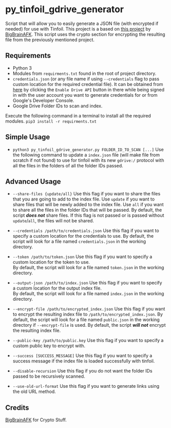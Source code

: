 # py_tinfoil_gdrive_generator
Script that will allow you to easily generate a JSON file (with encrypted if needed) for use with Tinfoil.
This project is a based on [this project](https://github.com/BigBrainAFK/tinfoil_gdrive_generator/) by [BigBrainAFK](https://github.com/BigBrainAFK/). This script uses the crypto section for encrypting the resulting file from the previously mentioned project.

## Requirements

- Python 3
- Modules from `requirments.txt` found in the root of project directory.
- `credentials.json` (or any file name if using `--credentials` flag to pass custom location for the required credential file). It can be obtained from [here](https://developers.google.com/drive/api/v3/quickstart/python)  by clicking the `Enable Drive API` button in there while being signed in with the user account you want to generate credentials for or from Google's Developer Console.
- Google Drive Folder IDs to scan and index.

Execute the following command in a terminal to install all the required modules.
`pip3 install -r requirments.txt`

## Simple Usage

- `python3 py_tinfoil_gdrive_generator.py FOLDER_ID_TO_SCAN [...]`
Use the following command to update a `index.json` file (will make file from scratch if not found) to use for tinfoil with its new `gdrive:/` protocol with all the files in the folders of all the folder IDs passed.

## Advanced Usage

- `--share-files {update/all}`
Use this flag if you want to share the files that you are going to add to the index file.
Use `update` if you want to share files that will be newly added to the index file.
Use `all` if you want to share all the files in the folder IDs that will be passed.
By default, the script ***does not*** share files. If this flag is not passed or is passed without `update`/`all`, the files will not be shared.
- `--credentials /path/to/credentials.json`
Use this flag if you want to specify a custom location for the credentials to use.
By default, the script will look for a file named `credentials.json` in the working directory.
- `--token /path/to/token.json`
Use this flag if you want to specify a custom location for the token to use.  
By default, the script will look for a file named `token.json` in the working directory.
- `--output-json /path/to/index.json`
Use this flag if you want to specify a custom location for the output index file.  
By default, the script will look for a file named `index.json` in the working directory.
- `--encrypt-file /path/to/encrypted_index.json`
Use this flag if you want to encrypt the resulting index file to `/path/to/encrypted_index.json`.
By default, the script will look for a file named `public.json` in the working directory if `--encrypt-file` is used.
By default, the script ***will not*** encrypt the resulting index file.
- `--public-key /path/to/public.key`
Use this flag if you want to specify a custom public key to encrypt with.
- `--success [SUCCESS_MESSAGE]`
Use this flag if you want to specify a success message if the index file is loaded successfully with tinfoil.

- `--disable-recursion`
Use this flag if you do not want the folder IDs passed to be recursively scanned.
- `--use-old-url-format`
Use this flag if you want to generate links using the old URL method.
## Credits
[BigBrainAFK](https://github.com/BigBrainAFK/) for Crypto Stuff.